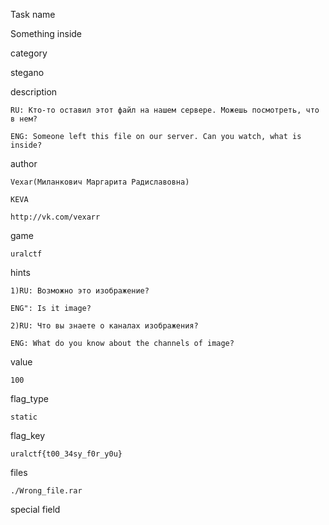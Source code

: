 Task name

   Something inside

category

   stegano

description

    RU: Кто-то оставил этот файл на нашем сервере. Можешь посмотреть, что в нем?

    ENG: Someone left this file on our server. Can you watch, what is inside?

author

    Vexar(Миланкович Маргарита Радиславовна)

    KEVA

    http://vk.com/vexarr

game

    uralctf

hints

    1)RU: Возможно это изображение?

    ENG": Is it image?

    2)RU: Что вы знаете о каналах изображения?

    ENG: What do you know about the channels of image?

value

    100

flag_type

    static

flag_key

    uralctf{t00_34sy_f0r_y0u}

files

    ./Wrong_file.rar

special field

    


